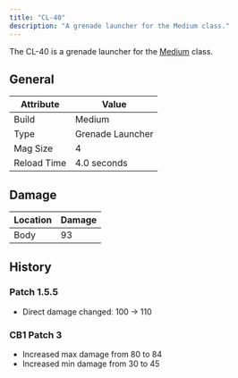 ```yaml
---
title: "CL-40"
description: "A grenade launcher for the Medium class."
---
```


The CL-40 is a grenade launcher for the [Medium](/classes/medium/) class.

## General

| Attribute   | Value            |
| ----------- | ---------------- |
| Build       | Medium           |
| Type        | Grenade Launcher |
| Mag Size    | 4                |
| Reload Time | 4.0 seconds      |

## Damage

| Location | Damage |
| -------- | ------ |
| Body     | 93     |

## History

### Patch 1.5.5

- Direct damage changedː 100 -> 110

### CB1 Patch 3

- Increased max damage from 80 to 84
- Increased min damage from 30 to 45
